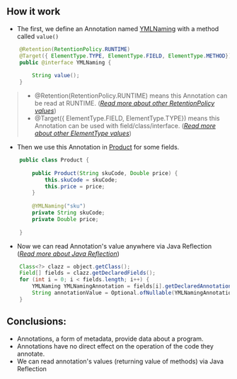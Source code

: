 ## How it work
- The first, we define an Annotation named [YMLNaming](src/main/java/com/huantt/annotationexample/annotation/json/YMLNaming.java) with a method called `value()`
```java
    @Retention(RetentionPolicy.RUNTIME)
    @Target({ ElementType.TYPE, ElementType.FIELD, ElementType.METHOD})
    public @interface YMLNaming {
    
        String value();
    }

```
 >- @Retention(RetentionPolicy.RUNTIME) means this Annotation can be read at RUNTIME. 
 (*[Read more about other RetentionPolicy values](https://docs.oracle.com/javase/8/docs/api/index.html?java/lang/annotation/RetentionPolicy.html)*)
 >- @Target({ ElementType.FIELD, ElementType.TYPE}) means this Annotation can be used with field/class/interface. (*[Read more about other ElementType values](https://docs.oracle.com/javase/8/docs/api/java/lang/annotation/ElementType.html)*) 
- Then we use this Annotation in [Product](src/main/java/com/huantt/annotationexample/model/Product.java) for some fields.
```java
    public class Product {
    
        public Product(String skuCode, Double price) {
            this.skuCode = skuCode;
            this.price = price;
        }
    
        @YMLNaming("sku")
        private String skuCode;
        private Double price;
    
    }
``` 
- Now we can read Annotation's value anywhere via Java Reflection (*[Read more about Java Reflection](http://tutorials.jenkov.com/java-reflection/annotations.html)*)
```java
    Class<?> clazz = object.getClass();
    Field[] fields = clazz.getDeclaredFields();
    for (int i = 0; i < fields.length; i++) {
        YMLNaming YMLNamingAnnotation = fields[i].getDeclaredAnnotation(YMLNaming.class);
        String annotationValue = Optional.ofNullable(YMLNamingAnnotation).map(YMLNaming::value);
    }
```

## Conclusions:
- Annotations, a form of metadata, provide data about a program. 
- Annotations have no direct effect on the operation of the code they annotate.
- We can read annotation's values (returning value of methods) via Java Reflection